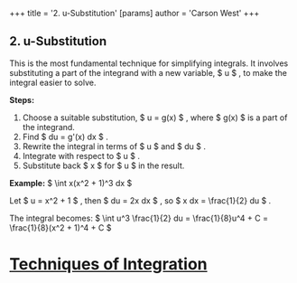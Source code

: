 +++
 title = '2.  u-Substitution'
[params]
	author = 'Carson West'
+++
## 2.  u-Substitution

This is the most fundamental technique for simplifying integrals.  It involves substituting a part of the integrand with a new variable,  $ u $ , to make the integral easier to solve.

**Steps:**

1. Choose a suitable substitution,  $ u = g(x) $ , where  $ g(x) $  is a part of the integrand.
2. Find  $ du = g'(x) dx $ .
3. Rewrite the integral in terms of  $ u $  and  $ du $ .
4. Integrate with respect to  $ u $ .
5. Substitute back  $ x $  for  $ u $  in the result.

**Example:**  $ \int x(x^2 + 1)^3 dx $ 

Let  $ u = x^2 + 1 $ , then  $ du = 2x dx $ , so  $ x dx = \frac{1}{2} du $ .

The integral becomes:  $ \int u^3 \frac{1}{2} du = \frac{1}{8}u^4 + C = \frac{1}{8}(x^2 + 1)^4 + C $ 

# [Techniques of Integration](./../techniques-of-integration/)